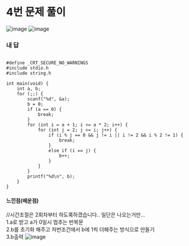 # 4번 문제 풀이
![image](https://user-images.githubusercontent.com/81015704/120184309-c813ab00-c24b-11eb-9235-0f20b881a068.png)
![image](https://user-images.githubusercontent.com/81015704/120184329-cf3ab900-c24b-11eb-913a-e4d3c01d58d7.png)

### 내 답
<pre><code>
#define _CRT_SECURE_NO_WARNINGS
#include stdio.h
#include string.h

int main(void) {
	int a, b;
	for (;;) {
		scanf("%d", &a);
		b = 0;
		if (a == 0) {
			break;
		}
		for (int i = a + 1; i <= a * 2; i++) {
			for (int j = 2; j <= i; j++) {
				if (i % j == 0 && j != i || i != 2 && i % 2 != 1) {
					break;
				}
				else if (i == j) {
					b++;
				}
			}
		}
		printf("%d\n", b);
	}
}
</code></pre>


#### 느낀점(배운점)
//시간조절은 2회차부터 하도록하겠습니다.. 일단은 나오는거만...<br>
1.a로 받고 a가 0일시 멈추는 반복문<br>
2.b를 초기화 해주고 저번조건에서 b에 1씩 더해주는 방식으로 만들기<br>
3.b출력
![image](https://user-images.githubusercontent.com/81015704/120184101-8c78e100-c24b-11eb-8cae-6113e28e8538.png)

